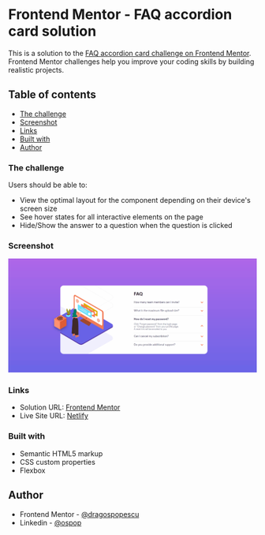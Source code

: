 # Frontend Mentor - FAQ accordion card solution

This is a solution to the [FAQ accordion card challenge on Frontend Mentor](https://www.frontendmentor.io/challenges/faq-accordion-card-XlyjD0Oam). Frontend Mentor challenges help you improve your coding skills by building realistic projects.

## Table of contents

- [The challenge](#the-challenge)
- [Screenshot](#screenshot)
- [Links](#links)
- [Built with](#built-with)
- [Author](#author)

<!-- ## Overview -->

### The challenge

Users should be able to:

- View the optimal layout for the component depending on their device's screen size
- See hover states for all interactive elements on the page
- Hide/Show the answer to a question when the question is clicked

### Screenshot

![](./preview.gif)

### Links

- Solution URL: [Frontend Mentor](https://www.frontendmentor.io/solutions/faq-accordion-card-cZOadhQRt)
- Live Site URL: [Netlify](https://fem-faq-accordion.netlify.app/)

<!-- ## My process -->

### Built with

- Semantic HTML5 markup
- CSS custom properties
- Flexbox

## Author

- Frontend Mentor - [@dragospopescu](https://www.frontendmentor.io/profile/popescudragos)
- Linkedin - [@ospop](https://www.linkedin.com/in/ospop/)
